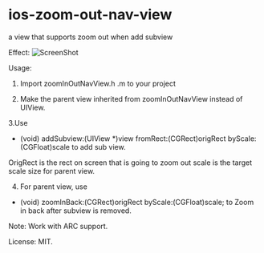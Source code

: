 ios-zoom-out-nav-view
=====================

a view that supports zoom out when add subview


Effect:
![ScreenShot](https://raw.github.com/realzzz/ios-zoom-out-nav-view/master/sc.gif)


Usage:

1. Import zoomInOutNavView.h .m to your project

2. Make the parent view inherited from zoomInOutNavView instead of UIView.

3.Use 
  - (void) addSubview:(UIView *)view fromRect:(CGRect)origRect byScale:(CGFloat)scale
  to add sub view. 

  OrigRect is the rect on screen that is going to zoom out
  scale is the target scale size for parent view.
  
4. For parent view, use 
  - (void) zoomInBack:(CGRect)origRect byScale:(CGFloat)scale;
  to Zoom in back after subview is removed.  

  

Note: 
Work with ARC support.


License: MIT. 


